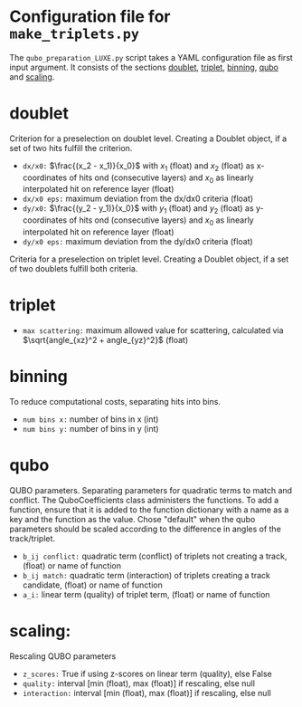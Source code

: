 # Configuration file for `make_triplets.py`
The `qubo_preparation_LUXE.py` script takes a YAML configuration file as first input argument. 
It consists of the sections [doublet](#doublet), [triplet](#triplet), [binning](#binning), [qubo](#qubo) and [scaling](#scaling).

# doublet
Criterion for a preselection on doublet level. Creating a Doublet object, if a set of two hits fulfill the criterion.
* `dx/x0:` $\frac{(x_2 - x_1)}{x_0}$ with $x_1$ (float) and $x_2$ (float) as x-coordinates of hits ond 
  (consecutive layers) and $x_0$ as linearly interpolated hit on reference layer (float)
* `dx/x0 eps:` maximum deviation from the dx/dx0 criteria (float)
* `dy/x0:` $\frac{(y_2 - y_1)}{x_0}$ with $y_1$ (float) and $y_2$ (float) as y-coordinates of hits ond 
  (consecutive layers) and $x_0$ as linearly interpolated hit on reference layer (float)
* `dy/x0 eps:` maximum deviation from the dy/dx0 criteria (float)

Criteria for a preselection on triplet level. Creating a Doublet object, if a set of two doublets fulfill both criteria.
# triplet
* `max scattering:` maximum allowed value for scattering, calculated via $\sqrt{angle_{xz}^2 + angle_{yz}^2}$ (float)
  
# binning
To reduce computational costs, separating hits into bins. 
* `num bins x:` number of bins in x (int)
* `num bins y:` number of bins in y (int)

# qubo
QUBO parameters. Separating parameters for quadratic terms to match and conflict. The QuboCoefficients class administers the functions. 
To add a function, ensure that it is added to the function dictionary with a name as a key and the function as the value.
Chose "default" when the qubo parameters should be scaled according to the difference in angles of the track/triplet.  
* `b_ij conflict:` quadratic term  (conflict) of triplets not creating a track, (float) or name of function
* `b_ij match:` quadratic term (interaction) of triplets creating a track candidate, (float) or name of function
* `a_i:` linear term (quality) of triplet term, (float) or name of function

# scaling:
Rescaling QUBO parameters
* `z_scores:` True if using z-scores on linear term (quality), else False
* `quality:` interval [min (float), max (float)] if rescaling, else null
* `interaction:` interval [min (float), max (float)] if rescaling, else null